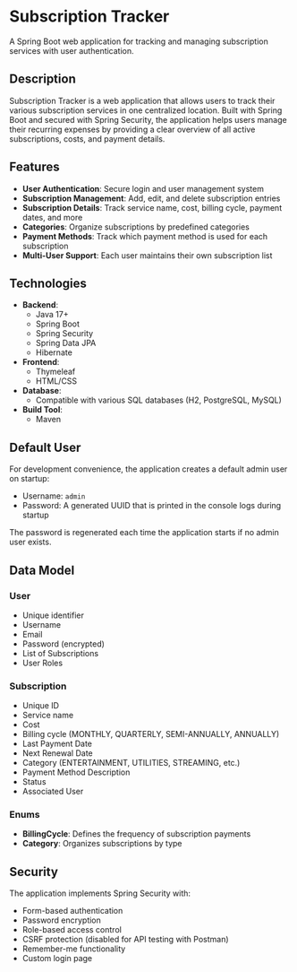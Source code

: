 # Subscription Tracker

A Spring Boot web application for tracking and managing subscription services with user authentication.

## Description

Subscription Tracker is a web application that allows users to track their various subscription services in one centralized location. Built with Spring Boot and secured with Spring Security, the application helps users manage their recurring expenses by providing a clear overview of all active subscriptions, costs, and payment details.

## Features

- **User Authentication**: Secure login and user management system
- **Subscription Management**: Add, edit, and delete subscription entries
- **Subscription Details**: Track service name, cost, billing cycle, payment dates, and more
- **Categories**: Organize subscriptions by predefined categories
- **Payment Methods**: Track which payment method is used for each subscription
- **Multi-User Support**: Each user maintains their own subscription list

## Technologies

- **Backend**:
  - Java 17+
  - Spring Boot
  - Spring Security
  - Spring Data JPA
  - Hibernate
- **Frontend**:
  - Thymeleaf
  - HTML/CSS
- **Database**:
  - Compatible with various SQL databases (H2, PostgreSQL, MySQL)
- **Build Tool**:
  - Maven

## Default User

For development convenience, the application creates a default admin user on startup:
- Username: `admin`
- Password: A generated UUID that is printed in the console logs during startup

The password is regenerated each time the application starts if no admin user exists.

## Data Model

### User
- Unique identifier
- Username
- Email
- Password (encrypted)
- List of Subscriptions
- User Roles

### Subscription
- Unique ID
- Service name
- Cost
- Billing cycle (MONTHLY, QUARTERLY, SEMI-ANNUALLY, ANNUALLY)
- Last Payment Date
- Next Renewal Date
- Category (ENTERTAINMENT, UTILITIES, STREAMING, etc.)
- Payment Method Description
- Status
- Associated User

### Enums
- **BillingCycle**: Defines the frequency of subscription payments
- **Category**: Organizes subscriptions by type

## Security

The application implements Spring Security with:
- Form-based authentication
- Password encryption
- Role-based access control
- CSRF protection (disabled for API testing with Postman)
- Remember-me functionality
- Custom login page
